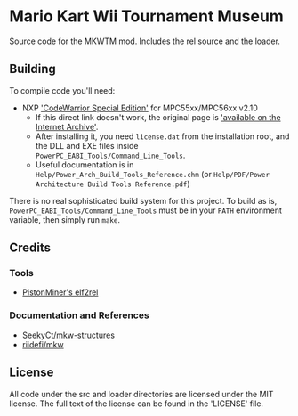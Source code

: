 # Mario Kart Wii Tournament Museum

Source code for the MKWTM mod. Includes the rel source and the loader.

## Building

To compile code you'll need:

- NXP ['CodeWarrior Special Edition'][cw] for MPC55xx/MPC56xx v2.10
  - If this direct link doesn't work, the original page is
    ['available on the Internet Archive'][cwIA].
  - After installing it, you need `license.dat` from the installation root,
    and the DLL and EXE files inside `PowerPC_EABI_Tools/Command_Line_Tools`.
  - Useful documentation is in `Help/Power_Arch_Build_Tools_Reference.chm`
    (or `Help/PDF/Power Architecture Build Tools Reference.pdf`)

There is no real sophisticated build system for this project. To build as is, `PowerPC_EABI_Tools/Command_Line_Tools` must be in your `PATH` environment variable, then simply run `make`.

## Credits

### Tools

* [PistonMiner's elf2rel](https://github.com/PistonMiner/ttyd-tools/tree/master/ttyd-tools/elf2rel)

### Documentation and References

* [SeekyCt/mkw-structures](https://github.com/SeekyCt/mkw-structures)
* [riidefi/mkw](https://github.com/riidefi/mkw)

## License

All code under the src and loader directories are licensed under the MIT license. The full text of the license can be found in the 'LICENSE' file.


[cw]: http://cache.nxp.com/lgfiles/devsuites/PowerPC/CW55xx_v2_10_SE.exe?WT_TYPE=IDE%20-%20Debug,%20Compile%20and%20Build%20Tools&WT_VENDOR=FREESCALE&WT_FILE_FORMAT=exe&WT_ASSET=Downloads&fileExt=.exe
[cwIA]: http://web.archive.org/web/20160602205749/http://www.nxp.com/products/software-and-tools/software-development-tools/codewarrior-development-tools/downloads/special-edition-software:CW_SPECIALEDITIONS